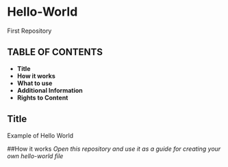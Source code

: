 # Hello-World
First Repository
## TABLE OF CONTENTS
- **Title**
- **How it works**
- **What to use**
- **Additional Information**
- **Rights to Content**

## Title
Example of Hello World

##How it works
*Open this repository and use it as a guide for creating your own hello-world file*


